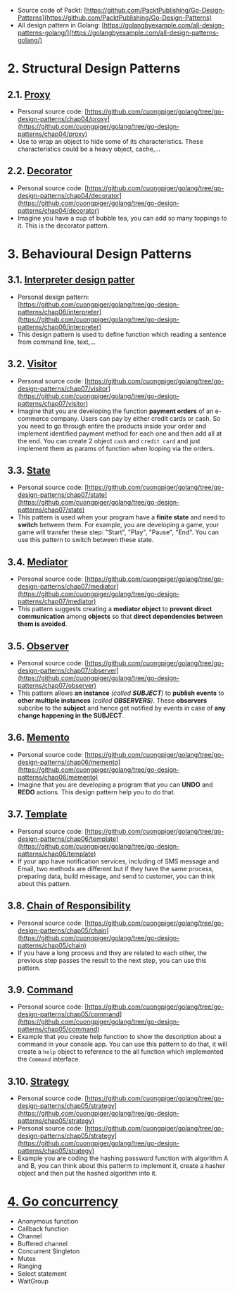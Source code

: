 * Source code of Packt: [https://github.com/PacktPublishing/Go-Design-Patterns](https://github.com/PacktPublishing/Go-Design-Patterns)
* All design pattern in Golang: [https://golangbyexample.com/all-design-patterns-golang/](https://golangbyexample.com/all-design-patterns-golang/)

# 2. Structural Design Patterns
## 2.1. [Proxy](https://golangbyexample.com/proxy-design-pattern-in-golang/)
* Personal source code: [https://github.com/cuongpiger/golang/tree/go-design-patterns/chap04/proxy](https://github.com/cuongpiger/golang/tree/go-design-patterns/chap04/proxy)
* Use to wrap an object to hide some of its characteristics. These characteristics could be a heavy object, cache,...
## 2.2. [Decorator](https://golangbyexample.com/decorator-pattern-golang/)
* Personal source code: [https://github.com/cuongpiger/golang/tree/go-design-patterns/chap04/decorator](https://github.com/cuongpiger/golang/tree/go-design-patterns/chap04/decorator)
* Imagine you have a cup of bubble tea, you can add so many toppings to it. This is the decorator pattern.

# 3. Behavioural Design Patterns
## 3.1. [Interpreter design patter](https://viblo.asia/p/interpreter-design-pattern-tro-thu-dac-luc-cua-developers-djeZ1d43KWz)
* Personal design pattern: [https://github.com/cuongpiger/golang/tree/go-design-patterns/chap06/interpreter](https://github.com/cuongpiger/golang/tree/go-design-patterns/chap06/interpreter)
* This design pattern is used to define function which reading a sentence from command line, text,...
## 3.2. [Visitor](https://viblo.asia/p/visitor-design-pattern-tro-thu-dac-luc-cua-developers-gDVK2oGeZLj)
* Personal source code: [https://github.com/cuongpiger/golang/tree/go-design-patterns/chap07/visitor](https://github.com/cuongpiger/golang/tree/go-design-patterns/chap07/visitor)
* Imagine that you are developing the function **payment orders** of an e-commerce company. Users can pay by either credit cards or cash. So you need to go through entire the products inside your order and implement identified payment method for each one and then add all at the end. You can create 2 object `cash` and `credit card` and just implement them as params of function when looping via the orders.

## 3.3. [State](https://viblo.asia/p/state-design-pattern-07LKXjPDlV4)
* Personal source code: [https://github.com/cuongpiger/golang/tree/go-design-patterns/chap07/state](https://github.com/cuongpiger/golang/tree/go-design-patterns/chap07/state)
* This pattern is used when your program have a **finite state** and need to **switch** between them. For example, you are developing a game, your game will transfer these step: "Start", "Play", "Pause", "End". You can use this pattern to switch between these state.
## 3.4. [Mediator](https://golangbyexample.com/mediator-design-pattern-golang/)
* Personal source code: [https://github.com/cuongpiger/golang/tree/go-design-patterns/chap07/mediator](https://github.com/cuongpiger/golang/tree/go-design-patterns/chap07/mediator)
* This pattern suggests creating a **mediator object** to **prevent direct communication** among **objects** so that **direct dependencies between them is avoided**.

## 3.5. [Observer](https://golangbyexample.com/observer-design-pattern-golang/)
* Personal source code: [https://github.com/cuongpiger/golang/tree/go-design-patterns/chap07/observer](https://github.com/cuongpiger/golang/tree/go-design-patterns/chap07/observer)
* This pattern allows **an instance** *(called **SUBJECT**)* to **publish events** to **other multiple instances** *(called **OBSERVERS**)*. These **observers** subcribe to the **subject** and hence get notified by events in case of **any change happening in the SUBJECT**.

## 3.6. [Memento](https://golangbyexample.com/memento-design-pattern-go/)
* Personal source code: [https://github.com/cuongpiger/golang/tree/go-design-patterns/chap06/memento](https://github.com/cuongpiger/golang/tree/go-design-patterns/chap06/memento)
* Imagine that you are developing a program that you can **UNDO** and **REDO** actions. This design pattern help you to do that.

## 3.7. [Template](https://golangbyexample.com/template-method-design-pattern-golang/)
* Personal source code: [https://github.com/cuongpiger/golang/tree/go-design-patterns/chap06/template](https://github.com/cuongpiger/golang/tree/go-design-patterns/chap06/template)
* If your app have notification services, including of SMS message and Email, two methods are different but if they have the same process, preparing data, build message, and send to customer, you can think about this pattern.

## 3.8. [Chain of Responsibility](https://golangbyexample.com/all-design-patterns-golang/)
* Personal source code: [https://github.com/cuongpiger/golang/tree/go-design-patterns/chap05/chain](https://github.com/cuongpiger/golang/tree/go-design-patterns/chap05/chain)
* If you have a long process and they are related to each other, the previous step passes the result to the next step, you can use this pattern.

## 3.9. [Command](https://golangbyexample.com/command-design-pattern-in-golang/)
* Personal source code: [https://github.com/cuongpiger/golang/tree/go-design-patterns/chap05/command](https://github.com/cuongpiger/golang/tree/go-design-patterns/chap05/command)
* Example that you create help function to show the description about a command in your console app. You can use this pattern to do that, it will create a `help` object to reference to the all function which implemented the `Command` interface.

## 3.10. [Strategy](https://golangbyexample.com/strategy-design-pattern-golang/)
* Personal source code: [https://github.com/cuongpiger/golang/tree/go-design-patterns/chap05/strategy](https://github.com/cuongpiger/golang/tree/go-design-patterns/chap05/strategy)
* Personal source code: [https://github.com/cuongpiger/golang/tree/go-design-patterns/chap05/strategy](https://github.com/cuongpiger/golang/tree/go-design-patterns/chap05/strategy)
* Example you are coding the hashing password function with algorithm A and B, you can think about this patterm to implement it, create a hasher object and then put the hashed algorithm into it.

# [4. Go concurrency](https://github.com/cuongpiger/golang/tree/go-design-patterns/chap08)
* Anonymous function
* Callback function
* Channel
* Buffered channel
* Concurrent Singleton
* Mutex
* Ranging
* Select statement
* WaitGroup
